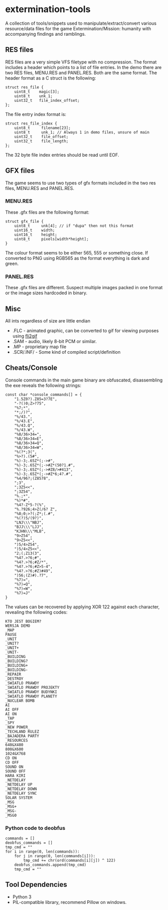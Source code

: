 # extermination-tools

A collection of tools/snippets used to manipulate/extract/convert various resource/data files for the game Extermination/Mission: humanity with accompanying findings and ramblings.

## RES files

RES files are a very simple VFS filetype with no compression. The format includes a header which points to a list of file entries. In the demo there are two RES files, MENU.RES and PANEL.RES. Both are the same format. The header format as a C struct is the following:

	struct res_file {
	    uint8_t    magic[3];
	    uint8_t    unk_1;
	    uint32_t   file_index_offset;
	};

The file entry index format is:

	struct res_file_index {
	    uint8_t   	filename[23];
	    uint8_t     unk_1; // Always 1 in demo files, unsure of main
	    uint32_t    file_offset;
	    uint32_t    file_length;
	};

The 32 byte file index entries should be read until EOF.

## GFX files

The game seems to use two types of gfx formats included in the two res files, MENU.RES and PANEL.RES.

### MENU.RES

These .gfx files are the following format:

	struct gfx_file {
		uint8_t		unk[4]; // if "dupa" then not this format
		uint16_t 	width;
		uint16_t	height;
		uint8_t		pixels[width*height];
	}

The colour format seems to be either 565, 555 or something close. If converted to PNG using RGB565 as the format everything is dark and green.

### PANEL.RES

These .gfx files are different. Suspect multiple images packed in one format or the image sizes hardcoded in binary.


## Misc

All ints regardless of size are little endian

* .FLC - animated graphic, can be converted to gif for viewing purposes using [fli2gif](https://github.com/bovine/fli2gif/)
* .SAM - audio, likely 8-bit PCM or similar.
* .MP - proprietary map file
* .SCR/.INF/ - Some kind of compiled script/definition

## Cheats/Console

Console commands in the main game binary are obfuscated, disassembling the exe reveals the following strings:

	const char *console_commands[] = {
		"1.5Z0?).Z85=3?7E",
		"-?()0;Z>?75",
		"%7;*",
		"*;/)?",
		"%/43.",
		"%/43.E",
		"%/43.Q",
		"%/43.W",
		"%8/36>34=",
		"%8/36>34=E",
		"%8/36>34=Q",
		"%8/36>34=W",
		"%(?*;3(",
		"%>?).(5#",
		"%)-3;.65Z*(;->#",
		"%)-3;.65Z*(;->#Z*(50?1.#",
		"%)-3;.65Z*(;->#Z8/>#413",
		"%)-3;.65Z*(;->#Z*6;4?.#",
		"%4/96?;(Z8578",
		";3",
		";3Z5<<",
		";3Z54",
		"%.;*",
		"%)*#",
		"%4?-Z*5-?(%",
		"%.?926;4>Z(/6? Z",
		"%8;0;>?(;Z*;(.#",
		"%(?)5/(9?)",
		"LNJ\\\"NBJ",
		"BJJ\\\"LJJ",
		"KJHN\\\"MLB",
		"9>Z54",
		"9>Z5<<",
		")5/4>Z54",
		")5/4>Z5<<",
		"2;(;Z13(3",
		"%4?.>?6;#",
		"%4?.>?6;#Z/*",
		"%4?.>?6;#Z>5-4",
		"%4?.>?6;#Z)#49",
		")56;(Z)#).?7",
		"%7)=",
		"%7)=Q",
		"%7)=W",
		"%7)=J"
	}

The values can be recovered by applying XOR 122 against each character, revealing the following codes:

	KTO JEST BOGIEM?
	WERSJA DEMO
	_MAP
	PAUSE
	_UNIT
	_UNIT?
	_UNIT+
	_UNIT-
	_BUILDING
	_BUILDING?
	_BUILDING+
	_BUILDING-
	_REPAIR
	_DESTROY
	_SWIATLO PRAWDY
	_SWIATLO PRAWDY PROJEKTY
	_SWIATLO PRAWDY BUDYNKI
	_SWIATLO PRAWDY PLANETY
	_NUCLEAR BOMB
	AI
	AI OFF
	AI ON
	_TAP
	_SPY
	_NEW POWER_
	_TECHLAND RULEZ 
	_BAJADERA PARTY
	_RESOURCES
	640&X480
	800&X600
	1024&X768
	CD ON
	CD OFF
	SOUND ON
	SOUND OFF
	HARA KIRI
	_NETDELAY
	_NETDELAY UP
	_NETDELAY DOWN
	_NETDELAY SYNC
	SOLAR SYSTEM
	_MSG
	_MSG+
	_MSG-
	_MSG0

### Python code to deobfus

	commands = []
	deobfus_commands = []
	tmp_cmd = ""
	for i in range(0, len(commands)):
		for j in range(0, len(commands[i])):
			tmp_cmd += chr(ord(commands[i][j]) ^ 122)
		deobfus_commands.append(tmp_cmd)
		tmp_cmd = ""

## Tool Dependencies

* Python 3
* PIL-compatible library, recommend Pillow on windows.

